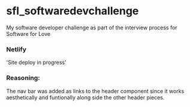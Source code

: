 # sfl_softwaredevchallenge
My software developer challenge as part of the interview process for Software for Love

### Netlify
'Site deploy in progress'

### Reasoning:
The nav bar was added as links to the header component since it works aesthetically and funtionally along side the other header pieces.
